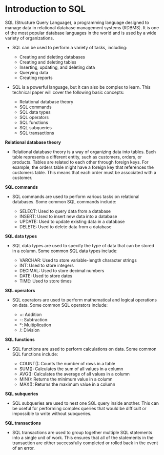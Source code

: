 # Introduction to SQL
SQL (Structure Query Language), a programming language designed to manage data in relational database management systems (RDBMS). It is one of the most popular database languages in the world and is used by a wide variety of organizations.

- SQL can be used to perform a variety of tasks, including:
  - Creating and deleting databases
  - Creating and deleting tables
  - Inserting, updating, and deleting data
  - Querying data
  - Creating reports

- SQL is a powerful language, but it can also be complex to learn. This technical paper will cover the following basic concepts:

  - Relational database theory
  - SQL commands
  - SQL data types
  - SQL operators
  - SQL functions
  - SQL subqueries
  - SQL transactions

**Relational database theory**

- Relational database theory is a way of organizing data into tables. Each table represents a different entity, such as customers, orders, or products. Tables are related to each other through foreign keys. For example, the orders table might have a foreign key that references the customers table. This means that each order must be associated with a customer.

**SQL commands**

- SQL commands are used to perform various tasks on relational databases. Some common SQL commands include:

  - SELECT: Used to query data from a database
  - INSERT: Used to insert new data into a database
  - UPDATE: Used to update existing data in a database
  - DELETE: Used to delete data from a database

**SQL data types**

- SQL data types are used to specify the type of data that can be stored in a column. Some common SQL data types include:

  - VARCHAR: Used to store variable-length character strings
  - INT: Used to store integers
  - DECIMAL: Used to store decimal numbers
  - DATE: Used to store dates
  - TIME: Used to store times

**SQL operators**

- SQL operators are used to perform mathematical and logical operations on data. Some common SQL operators include:

  - +: Addition
  - -: Subtraction
  - *: Multiplication
  - /: Division

**SQL functions**

- SQL functions are used to perform calculations on data. Some common SQL functions include:

  - COUNT(): Counts the number of rows in a table
  - SUM(): Calculates the sum of all values in a column
  - AVG(): Calculates the average of all values in a column
  - MIN(): Returns the minimum value in a column
  - MAX(): Returns the maximum value in a column

**SQL subqueries**

- SQL subqueries are used to nest one SQL query inside another. This can be useful for performing complex queries that would be difficult or impossible to write without subqueries.

**SQL transactions**

- SQL transactions are used to group together multiple SQL statements into a single unit of work. This ensures that all of the statements in the transaction are either successfully completed or rolled back in the event of an error.
